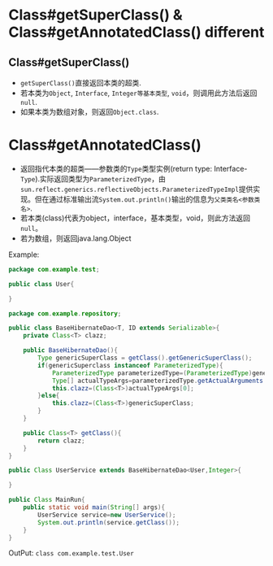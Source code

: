 # Class#getSuperClass() & Class#getAnnotatedClass() different
## Class#getSuperClass()
- `getSuperClass()`直接返回本类的超类.
- 若本类为`Object`, `Interface`, `Integer等基本类型`, `void`，则调用此方法后返回`null`.
- 如果本类为数组对象，则返回`Object.class`.

# Class#getAnnotatedClass()
- 返回指代本类的超类——参数类的`Type`类型实例(return type: Interface-`Type`).实际返回类型为`ParameterizedType`，由`sun.reflect.generics.reflectiveObjects.ParameterizedTypeImpl`提供实现。但在通过标准输出流`System.out.println()`输出的信息为`父类类名<参数类名>`.
- 若本类(class)代表为object，interface，基本类型，void，则此方法返回`null`。
- 若为数组，则返回java.lang.Object

Example:
```java
package com.example.test;

public class User{

}

```
```java
package com.example.repository;

public class BaseHibernateDao<T, ID extends Serializable>{
    private Class<T> clazz;

    public BaseHibernateDao(){
        Type genericSuperClass = getClass().getGenericSuperClass();
        if(genericSuperclass instanceof ParameterizedType){
            ParameterizedType parameterizedType=(ParameterizedType)generciSuperClass;
            Type[] actualTypeArgs=parameterizedType.getActualArguments
            this.clazz=(Class<T>)actualTypeArgs[0];
        }else{
            this.clazz=(Class<T>)genericSuperClass;
        }
    }

    public Class<T> getClass(){
        return clazz;
    }
}
```
```java
public Class UserService extends BaseHibernateDao<User,Integer>{

}
```

```java
public Class MainRun{
    public static void main(String[] args){
        UserService service=new UserService();
        System.out.println(service.getClass());
    }
}
```
OutPut: `class com.example.test.User`